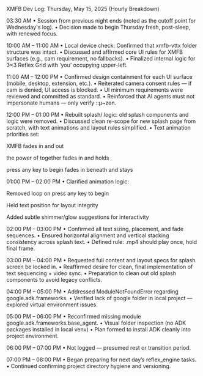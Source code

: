 XMFB Dev Log: Thursday, May 15, 2025 (Hourly Breakdown)



03:30 AM
• Session from previous night ends (noted as the cutoff point for Wednesday's log).
• Decision made to begin Thursday fresh, post-sleep, with renewed focus.

10:00 AM – 11:00 AM
• Local device check: Confirmed that xmfb-vttx folder structure was intact.
• Discussed and affirmed core UI rules for XMFB surfaces (e.g., cam requirement, no fallbacks).
• Finalized internal logic for 3×3 Reflex Grid with ‘you’ occupying upper-left.

11:00 AM – 12:00 PM
• Confirmed design containment for each UI surface (mobile, desktop, extension, etc.).
• Reiterated camera consent rules — if cam is denied, UI access is blocked.
• UI minimum requirements were reviewed and committed as standard.
• Reinforced that AI agents must not impersonate humans — only verify ::μ~zen.

12:00 PM – 01:00 PM
• Rebuilt splash/ logic: old splash components and logic were removed.
• Discussed clean re-scope for new splash page from scratch, with text animations and layout rules simplified.
• Text animation priorities set:

XMFB fades in and out

the power of together fades in and holds

press any key to begin fades in beneath and stays

01:00 PM – 02:00 PM
• Clarified animation logic:

Removed loop on press any key to begin

Held text position for layout integrity

Added subtle shimmer/glow suggestions for interactivity

02:00 PM – 03:00 PM
• Confirmed all text sizing, placement, and fade sequences.
• Ensured horizontal alignment and vertical stacking consistency across splash text.
• Defined rule: .mp4 should play once, hold final frame.

03:00 PM – 04:00 PM
• Requested full content and layout specs for splash screen be locked in.
• Reaffirmed desire for clean, final implementation of text sequencing + video sync.
• Preparation to clean out old splash components to avoid legacy conflicts.

04:00 PM – 05:00 PM
• Addressed ModuleNotFoundError regarding google.adk.frameworks.
• Verified lack of google folder in local project — explored virtual environment issues.

05:00 PM – 06:00 PM
• Reconfirmed missing module google.adk.frameworks.base_agent.
• Visual folder inspection (no ADK packages installed in local venv)
• Plan formed to install ADK cleanly into project environment.

06:00 PM – 07:00 PM
• Not logged — presumed rest or transition period.

07:00 PM – 08:00 PM
• Began preparing for next day’s reflex_engine tasks.
• Continued confirming project directory hygiene and versioning.
